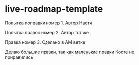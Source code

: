 # live-roadmap-template

Попытка поправки номер 1. Автор Настя

Попытка правок номер 2. Автор тот же

Правка номер 3. Сделано в АМ ветке

Делаю большие правки, так как маленькие правки Косте не понравились